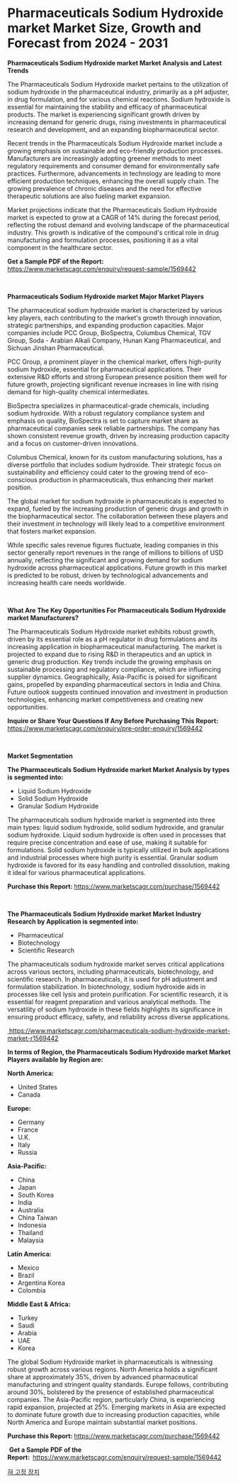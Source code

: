 <p><h1>Pharmaceuticals Sodium Hydroxide market Market Size, Growth and Forecast from 2024 - 2031</h1></p><p><strong>Pharmaceuticals Sodium Hydroxide market Market Analysis and Latest Trends</strong></p>
<p><p>The Pharmaceuticals Sodium Hydroxide market pertains to the utilization of sodium hydroxide in the pharmaceutical industry, primarily as a pH adjuster, in drug formulation, and for various chemical reactions. Sodium hydroxide is essential for maintaining the stability and efficacy of pharmaceutical products. The market is experiencing significant growth driven by increasing demand for generic drugs, rising investments in pharmaceutical research and development, and an expanding biopharmaceutical sector.</p><p>Recent trends in the Pharmaceuticals Sodium Hydroxide market include a growing emphasis on sustainable and eco-friendly production processes. Manufacturers are increasingly adopting greener methods to meet regulatory requirements and consumer demand for environmentally safe practices. Furthermore, advancements in technology are leading to more efficient production techniques, enhancing the overall supply chain. The growing prevalence of chronic diseases and the need for effective therapeutic solutions are also fueling market expansion.</p><p>Market projections indicate that the Pharmaceuticals Sodium Hydroxide market is expected to grow at a CAGR of 14% during the forecast period, reflecting the robust demand and evolving landscape of the pharmaceutical industry. This growth is indicative of the compound's critical role in drug manufacturing and formulation processes, positioning it as a vital component in the healthcare sector.</p></p>
<p><strong>Get a Sample PDF of the Report:&nbsp;</strong> <a href="https://www.marketscagr.com/enquiry/request-sample/1569442?utm_campaign=1126&utm_medium=2&utm_source=Github&utm_content=ia&utm_term=29122024&utm_id=pharmaceuticals-sodium-hydroxide-market">https://www.marketscagr.com/enquiry/request-sample/1569442</a></p>
<p>&nbsp;</p>
<p><strong>Pharmaceuticals Sodium Hydroxide market Major Market Players</strong></p>
<p><p>The pharmaceutical sodium hydroxide market is characterized by various key players, each contributing to the market's growth through innovation, strategic partnerships, and expanding production capacities. Major companies include PCC Group, BioSpectra, Columbus Chemical, TGV Group, Soda - Arabian Alkali Company, Hunan Kang Pharmaceutical, and Sichuan Jinshan Pharmaceutical.</p><p>PCC Group, a prominent player in the chemical market, offers high-purity sodium hydroxide, essential for pharmaceutical applications. Their extensive R&D efforts and strong European presence position them well for future growth, projecting significant revenue increases in line with rising demand for high-quality chemical intermediates.</p><p>BioSpectra specializes in pharmaceutical-grade chemicals, including sodium hydroxide. With a robust regulatory compliance system and emphasis on quality, BioSpectra is set to capture market share as pharmaceutical companies seek reliable partnerships. The company has shown consistent revenue growth, driven by increasing production capacity and a focus on customer-driven innovations.</p><p>Columbus Chemical, known for its custom manufacturing solutions, has a diverse portfolio that includes sodium hydroxide. Their strategic focus on sustainability and efficiency could cater to the growing trend of eco-conscious production in pharmaceuticals, thus enhancing their market position.</p><p>The global market for sodium hydroxide in pharmaceuticals is expected to expand, fueled by the increasing production of generic drugs and growth in the biopharmaceutical sector. The collaboration between these players and their investment in technology will likely lead to a competitive environment that fosters market expansion.</p><p>While specific sales revenue figures fluctuate, leading companies in this sector generally report revenues in the range of millions to billions of USD annually, reflecting the significant and growing demand for sodium hydroxide across pharmaceutical applications. Future growth in this market is predicted to be robust, driven by technological advancements and increasing health care needs worldwide.</p></p>
<p>&nbsp;</p>
<p><strong>What Are The Key Opportunities For Pharmaceuticals Sodium Hydroxide market Manufacturers?</strong></p>
<p><p>The Pharmaceuticals Sodium Hydroxide market exhibits robust growth, driven by its essential role as a pH regulator in drug formulations and its increasing application in biopharmaceutical manufacturing. The market is projected to expand due to rising R&D in therapeutics and an uptick in generic drug production. Key trends include the growing emphasis on sustainable processing and regulatory compliance, which are influencing supplier dynamics. Geographically, Asia-Pacific is poised for significant gains, propelled by expanding pharmaceutical sectors in India and China. Future outlook suggests continued innovation and investment in production technologies, enhancing market competitiveness and creating new opportunities.</p></p>
<p><strong>Inquire or Share Your Questions If Any Before Purchasing This Report:</strong> <a href="https://www.marketscagr.com/enquiry/pre-order-enquiry/1569442?utm_campaign=1126&utm_medium=2&utm_source=Github&utm_content=ia&utm_term=29122024&utm_id=pharmaceuticals-sodium-hydroxide-market">https://www.marketscagr.com/enquiry/pre-order-enquiry/1569442</a></p>
<p>&nbsp;</p>
<p><strong>Market Segmentation</strong></p>
<p><strong>The Pharmaceuticals Sodium Hydroxide market Market Analysis by types is segmented into:</strong></p>
<p><ul><li>Liquid Sodium Hydroxide</li><li>Solid Sodium Hydroxide</li><li>Granular Sodium Hydroxide</li></ul></p>
<p><p>The pharmaceuticals sodium hydroxide market is segmented into three main types: liquid sodium hydroxide, solid sodium hydroxide, and granular sodium hydroxide. Liquid sodium hydroxide is often used in processes that require precise concentration and ease of use, making it suitable for formulations. Solid sodium hydroxide is typically utilized in bulk applications and industrial processes where high purity is essential. Granular sodium hydroxide is favored for its easy handling and controlled dissolution, making it ideal for various pharmaceutical applications.</p></p>
<p><strong>Purchase this Report:&nbsp;</strong><a href="https://www.marketscagr.com/purchase/1569442?utm_campaign=1126&utm_medium=2&utm_source=Github&utm_content=ia&utm_term=29122024&utm_id=pharmaceuticals-sodium-hydroxide-market">https://www.marketscagr.com/purchase/1569442</a></p>
<p>&nbsp;</p>
<p><strong>The Pharmaceuticals Sodium Hydroxide market Market Industry Research by Application is segmented into:</strong></p>
<p><ul><li>Pharmaceutical</li><li>Biotechnology</li><li>Scientific Research</li></ul></p>
<p><p>The pharmaceuticals sodium hydroxide market serves critical applications across various sectors, including pharmaceuticals, biotechnology, and scientific research. In pharmaceuticals, it is used for pH adjustment and formulation stabilization. In biotechnology, sodium hydroxide aids in processes like cell lysis and protein purification. For scientific research, it is essential for reagent preparation and various analytical methods. The versatility of sodium hydroxide in these fields highlights its significance in ensuring product efficacy, safety, and reliability across diverse applications.</p></p>
<p><a href="https://www.marketscagr.com/pharmaceuticals-sodium-hydroxide-market-market-r1569442?utm_campaign=1126&utm_medium=2&utm_source=Github&utm_content=ia&utm_term=29122024&utm_id=pharmaceuticals-sodium-hydroxide-market">&nbsp;https://www.marketscagr.com/pharmaceuticals-sodium-hydroxide-market-market-r1569442</a></p>
<p><strong>In terms of Region, the Pharmaceuticals Sodium Hydroxide market Market Players available by Region are:</strong></p>
<p>
    <p> <strong> North America: </strong>
        <ul>
            <li>United States</li>
            <li>Canada</li>
        </ul>
        </p> 
    <p> <strong> Europe: </strong>
        <ul>
            <li>Germany</li>
            <li>France</li>
            <li>U.K.</li>
            <li>Italy</li>
            <li>Russia</li>
        </ul>
        </p> 
    <p> <strong> Asia-Pacific: </strong>
        <ul>
            <li>China</li>
            <li>Japan</li>
            <li>South Korea</li>
            <li>India</li>
            <li>Australia</li>
            <li>China Taiwan</li>
            <li>Indonesia</li>
            <li>Thailand</li>
            <li>Malaysia</li>
        </ul>
        </p> 
    <p> <strong> Latin America: </strong>
        <ul>
            <li>Mexico</li>
            <li>Brazil</li>
            <li>Argentina Korea</li>
            <li>Colombia</li>
        </ul>
        </p> 
    <p> <strong> Middle East & Africa: </strong>
        <ul>
            <li>Turkey</li>
            <li>Saudi</li>
            <li>Arabia</li>
            <li>UAE</li>
            <li>Korea</li>
        </ul>
    </p>
    </p>
<p><p>The global Sodium Hydroxide market in pharmaceuticals is witnessing robust growth across various regions. North America holds a significant share at approximately 35%, driven by advanced pharmaceutical manufacturing and stringent quality standards. Europe follows, contributing around 30%, bolstered by the presence of established pharmaceutical companies. The Asia-Pacific region, particularly China, is experiencing rapid expansion, projected at 25%. Emerging markets in Asia are expected to dominate future growth due to increasing production capacities, while North America and Europe maintain substantial market positions.</p></p>
<p><strong>Purchase this Report: </strong><a href="https://www.marketscagr.com/purchase/1569442?utm_campaign=1126&utm_medium=2&utm_source=Github&utm_content=ia&utm_term=29122024&utm_id=pharmaceuticals-sodium-hydroxide-market">https://www.marketscagr.com/purchase/1569442</a></p>
<p>&nbsp;<strong>Get a Sample PDF of the Report:&nbsp;&nbsp;</strong><a href="https://www.marketscagr.com/enquiry/request-sample/1569442?utm_campaign=1126&utm_medium=2&utm_source=Github&utm_content=ia&utm_term=29122024&utm_id=pharmaceuticals-sodium-hydroxide-market">https://www.marketscagr.com/enquiry/request-sample/1569442</a></p>
<p><strong></strong></p>
<p><p><a href="https://github.com/sougarounis/Market-Research-Report-List-6/blob/main/511238029264.md?utm_campaign=1126&utm_medium=2&utm_source=Github&utm_content=ia&utm_term=29122024&utm_id=pharmaceuticals-sodium-hydroxide-market">혀 고정 장치</a></p></p>